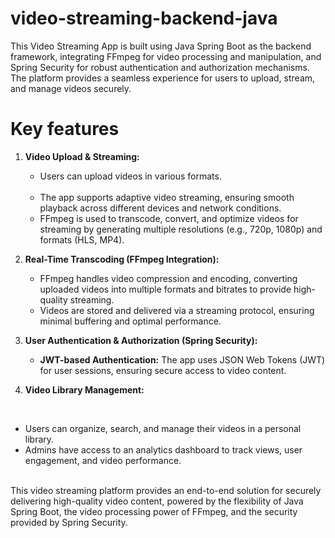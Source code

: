 # video-streaming-backend-java

This Video Streaming App is built using Java Spring Boot as the backend framework, integrating FFmpeg for video processing and manipulation, and Spring Security for robust authentication and authorization mechanisms. The platform provides a seamless experience for users to upload, stream, and manage videos securely.

# Key features 
1. <b>Video Upload & Streaming:</b>
   <ul>
     <li>Users can upload videos in various formats.</li>
      <br>
     <li>The app supports adaptive video streaming, ensuring smooth playback across different devices and network conditions.</li>
     <li>FFmpeg is used to transcode, convert, and optimize videos for streaming by generating multiple resolutions (e.g., 720p, 1080p) and formats (HLS, MP4).</li>
   </ul>

2. <b>Real-Time Transcoding (FFmpeg Integration):</b>
   <br>
   <ul>
      <li>FFmpeg handles video compression and encoding, converting uploaded videos into multiple formats and bitrates to provide high-quality streaming.</li>
      <li>Videos are stored and delivered via a streaming protocol, ensuring minimal buffering and optimal performance.</li>
   </ul>

3. <b>User Authentication & Authorization (Spring Security):</b>
   <ul>
      <li><b>JWT-based Authentication:</b> The app uses JSON Web Tokens (JWT) for user sessions, ensuring secure access to video content.</li>
   </ul>

4. <b>Video Library Management:</b>
<br>
   <ul>
      <li>Users can organize, search, and manage their videos in a personal library.</li>
      <li>Admins have access to an analytics dashboard to track views, user engagement, and video performance.</li>
   </ul>
<br>
This video streaming platform provides an end-to-end solution for securely delivering high-quality video content, powered by the flexibility of Java Spring Boot, the video processing power of FFmpeg, and the security provided by Spring Security.

